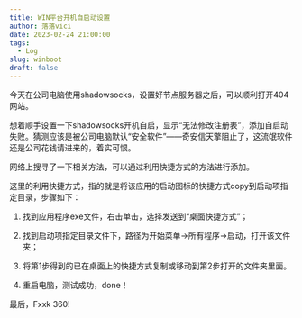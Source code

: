 ```yaml
---
title: WIN平台开机自启动设置
author: 落落vici
date: 2023-02-24 21:00:00
tags:
  - Log
slug: winboot
draft: false
---
```

今天在公司电脑使用shadowsocks，设置好节点服务器之后，可以顺利打开404网站。

想着顺手设置一下shadowsocks开机自启，显示“无法修改注册表”，添加自启动失败。猜测应该是被公司电脑默认“安全软件”——奇安信天擎阻止了，这流氓软件还是公司花钱请进来的，着实可恨。

网络上搜寻了一下相关方法，可以通过利用快捷方式的方法进行添加。

这里的利用快捷方式，指的就是将该应用的启动图标的快捷方式copy到启动项指定目录，步骤如下：

1.  找到应用程序exe文件，右击单击，选择发送到“桌面快捷方式”；

2.  找到启动项指定目录文件下，路径为开始菜单→所有程序→启动，打开该文件夹；

3.  将第1步得到的已在桌面上的快捷方式复制或移动到第2步打开的文件夹里面。

4.  重启电脑，测试成功，done！

最后，Fxxk 360!